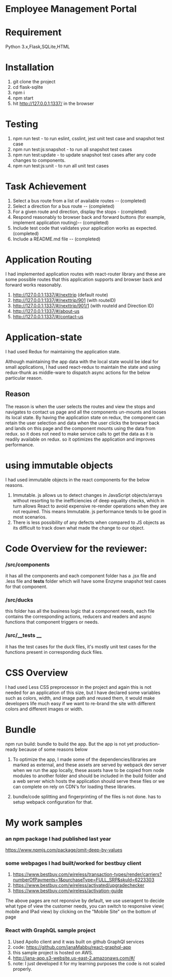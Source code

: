 # Employee Management Portal

# Requirement
 Python 3.x,Flask,SQLite,HTML

# Installation
1. git clone the project
2. cd flask-sqlite
3. npm i
4. npm start
5. hit http://127.0.0.1:1337/ in the browser

# Testing
1. npm run test - to run eslint, csslint, jest unit test case and snapshot test case
2. npm run test:js:snapshot - to run all snapshot test cases
3. npm run test:update - to update snapshot test cases after any code changes to components.
4. npm run test:js:unit - to run all  unit test cases


# Task Achievement
1. Select a bus route from a list of available routes  -- (completed)
2. Select a direction for a bus route -- (completed)
3. For a given route and direction, display the stops  - (completed)
4. Respond reasonably to browser back and forward buttons (for example, implement application routing)-- (completed)
5. Include test code that validates your application works as expected. (completed)
6. Include a README.md file -- (completed)

# Application Routing
I had implemented application routes with react-router library and these are some possible routes that this application supports and browser back and forward works reasonably.

1. http://127.0.0.1:1337/#/nexttrip     (default route)
2. http://127.0.0.1:1337/#/nexttrip/901  (with  routeID)
3. http://127.0.0.1:1337/#/nexttrip/901/1   (with routeId and Direction ID)
4. http://127.0.0.1:1337/#/about-us 
5. http://127.0.0.1:1337/#/contact-us



# Application-state
I had used Redux for maintaining the application state.

Although maintaining the app data with the local state would be ideal for small applications, I had used react-redux to maintain the state and using redux-thunk as middle-ware to dispatch async actions for the below particular reason.
## Reason
The reason is when the user selects the routes and view the stops and navigates to contact us page and all the components un-mounts and looses its local state. By having the application state on redux, the component can retain the user selection and data when the user clicks the browser back and lands on this page and the component mounts using the data from redux. so it does not need to make service calls to get the data as it is readily available on redux. so it optimizes the application and improves performance.

# using immutable objects
I had used immutable objects in the react components for the below reasons.

1. Immutable. js allows us to detect changes in JavaScript objects/arrays without resorting to the inefficiencies of deep equality checks, which in turn allows React to avoid expensive re-render operations when they are not required. This means Immutable. js performance tends to be good in most scenarios.
2. There is less possibility of any defects when compared to JS objects as its difficult to track down what made the change to our object.

# Code Overview for the reviewer:

### /src/components 
it has all the components and each component folder has a .jsx file and .less file and __tests__ folder which will have some Enzyme snapshot test cases for that component.

### /src/ducks 
this folder has all the business logic that a component needs, each file contains the corresponding actions, reducers and readers and async functions that component triggers or needs.

### /src/__tests __ 
it has the test cases for the duck files, it's mostly unit test cases for the functions present in corresponding duck files.

# CSS Overview
I had used Less  CSS preprocessor in the project and again this is not needed for an application of this size, but I have declared some variables such as colors, width, and image path and reused them, it would make developers life much easy if we want to re-brand the site with different colors and different images or width.

# Bundle
npm run build: bundle to build the app. But the app is not yet production-ready because of some reasons below

1. To optimize the app, I made some of the dependencies/libraries are marked as external, and these assets are served by webpack dev server when we run the app locally, these assets have to be copied from node modules to another folder and should be included in the build folder and a web server which hosts the application should serve these files or we can complete on rely on CDN's for loading these libraries.

2. bundle/code splitting and fingerprinting of the files is not done. has to setup webpack configuration for that.

# My work samples

### an npm package I had published last year
https://www.npmjs.com/package/omit-deep-by-values

### some webpages I had built/worked for bestbuy client

1. https://www.bestbuy.com/wireless/transaction-types/render/carriers?numberOfPayments=1&purchaseType=FULL_SRP&skuId=6223303
2. https://www.bestbuy.com/wireless/activated/upgradechecker
3. https://www.bestbuy.com/wireless/activation-guide

The above pages are not reponsive by default, we use useragent to decide what type of view the customer needs, you can switch to responsive view( mobile and IPad view) by clicking on the "Mobile Site" on the bottom of page

### React with GraphQL sample project 
1. Used Apollo client and it was built on github GraphQl services
2. code: https://github.com/janaMabbu/react-graphql-app
3. this sample project is hosted on AWS.
4. http://jana-app.s3-website.us-east-2.amazonaws.com/#/
5. note: I just developed it for my learning purposes the code is not scaled properly.







